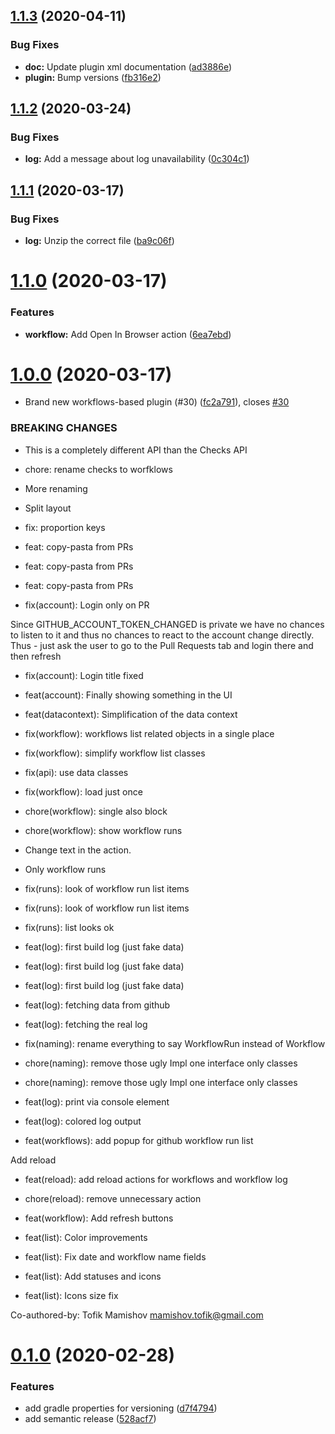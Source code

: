 ## [1.1.3](https://github.com/Otanikotani/view-github-actions-idea-plugin/compare/1.1.2...1.1.3) (2020-04-11)


### Bug Fixes

* **doc:** Update plugin xml documentation ([ad3886e](https://github.com/Otanikotani/view-github-actions-idea-plugin/commit/ad3886e8a8d6dac9cb217a7496334a55ea987a52))
* **plugin:** Bump versions ([fb316e2](https://github.com/Otanikotani/view-github-actions-idea-plugin/commit/fb316e2fa6689b7fd903d5a831d9b826524904d4))

## [1.1.2](https://github.com/Otanikotani/view-github-actions-idea-plugin/compare/1.1.1...1.1.2) (2020-03-24)


### Bug Fixes

* **log:** Add a message about log unavailability ([0c304c1](https://github.com/Otanikotani/view-github-actions-idea-plugin/commit/0c304c1a2b4e8c65ce47c99d87f0f58b3c1bd025))

## [1.1.1](https://github.com/Otanikotani/view-github-actions-idea-plugin/compare/1.1.0...1.1.1) (2020-03-17)


### Bug Fixes

* **log:** Unzip the correct file ([ba9c06f](https://github.com/Otanikotani/view-github-actions-idea-plugin/commit/ba9c06ff096f511aabd89ecece2582224404018b))

# [1.1.0](https://github.com/Otanikotani/view-github-actions-idea-plugin/compare/1.0.0...1.1.0) (2020-03-17)


### Features

* **workflow:** Add Open In Browser action ([6ea7ebd](https://github.com/Otanikotani/view-github-actions-idea-plugin/commit/6ea7ebd34a8b27e97c7e235bcef4663aadfd54c2))

# [1.0.0](https://github.com/Otanikotani/view-github-checks-idea-plugin/compare/0.1.0...1.0.0) (2020-03-17)


* Brand new workflows-based plugin (#30) ([fc2a791](https://github.com/Otanikotani/view-github-checks-idea-plugin/commit/fc2a79151d5696d8474bb76788ecaea58ce3505b)), closes [#30](https://github.com/Otanikotani/view-github-checks-idea-plugin/issues/30)


### BREAKING CHANGES

* This is a completely different API than the Checks API

* chore: rename checks to worfklows

* More renaming

* Split layout

* fix: proportion keys

* feat: copy-pasta from PRs

* feat: copy-pasta from PRs

* feat: copy-pasta from PRs

* fix(account): Login only on PR

Since GITHUB_ACCOUNT_TOKEN_CHANGED is private we have no chances to listen to it and thus no chances to react to the account change directly. Thus - just ask the user to go to the Pull Requests tab and login there and then refresh

* fix(account): Login title fixed

* feat(account): Finally showing something in the UI

* feat(datacontext): Simplification of the data context

* fix(workflow): workflows list related objects in a single place

* fix(workflow): simplify workflow list classes

* fix(api): use data classes

* fix(workflow): load just once

* chore(workflow): single also block

* chore(workflow): show workflow runs

* Change text in the action.

* Only workflow runs

* fix(runs): look of workflow run list items

* fix(runs): look of workflow run list items

* fix(runs): list looks ok

* feat(log): first build log (just fake data)

* feat(log): first build log (just fake data)

* feat(log): first build log (just fake data)

* feat(log): fetching data from github

* feat(log): fetching the real log

* fix(naming): rename everything to say WorkflowRun instead of Workflow

* chore(naming): remove those ugly Impl one interface only classes

* chore(naming): remove those ugly Impl one interface only classes

* feat(log): print via console element

* feat(log): colored log output

* feat(workflows): add popup for github workflow run list

Add reload

* feat(reload): add reload actions for workflows and workflow log

* chore(reload): remove unnecessary action

* feat(workflow): Add refresh buttons

* feat(list): Color improvements

* feat(list): Fix date and workflow name fields

* feat(list): Add statuses and icons

* feat(list): Icons size fix

Co-authored-by: Tofik Mamishov <mamishov.tofik@gmail.com>

# [0.1.0](https://github.com/Otanikotani/view-github-checks-idea-plugin/compare/v0.0.5...0.1.0) (2020-02-28)


### Features

* add gradle properties for versioning ([d7f4794](https://github.com/Otanikotani/view-github-checks-idea-plugin/commit/d7f4794ce93dbf247634f7c7a104943b4dbebf1d))
* add semantic release ([528acf7](https://github.com/Otanikotani/view-github-checks-idea-plugin/commit/528acf76eb8f281d9218bbd85e2602122c2e3c19))
